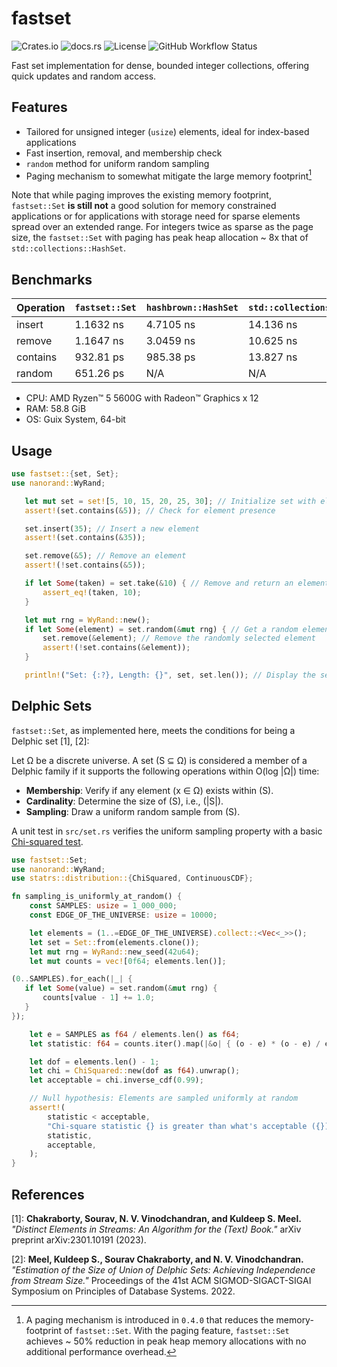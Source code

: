 # fastset

 ![Crates.io](https://img.shields.io/crates/v/fastset)
 ![docs.rs](https://img.shields.io/docsrs/fastset)
 ![License](https://img.shields.io/crates/l/fastset)
 ![GitHub Workflow Status](https://github.com/b-vitamins/fastset/actions/workflows/rust.yml/badge.svg)

 Fast set implementation for dense, bounded integer collections, offering quick updates and random access.

## Features

 - Tailored for unsigned integer (`usize`) elements, ideal for index-based applications
 - Fast insertion, removal, and membership check
 - `random` method for uniform random sampling
 - Paging mechanism to somewhat mitigate the large memory footprint[^1]

 Note that while paging improves the existing memory footprint, 
 `fastset::Set` **is still not** a good solution for memory constrained applications 
 or for applications with storage need for sparse elements spread over an extended range.
 For integers twice as sparse as the page size, the `fastset::Set` with paging 
 has peak heap allocation ~ 8x that of `std::collections::HashSet`.

 [^1]: A paging mechanism is introduced in `0.4.0` that reduces the memory-footprint of `fastset::Set`.
 With the paging feature, `fastset::Set` achieves ~ 50% reduction in peak heap memory allocations 
 with no additional performance overhead.

## Benchmarks

 | Operation | `fastset::Set` | `hashbrown::HashSet` | `std::collections::HashSet` |
 |-----------|----------------|----------------------|-----------------------------|
 | insert    | 1.1632 ns      | 4.7105 ns            | 14.136 ns                   |
 | remove    | 1.1647 ns      | 3.0459 ns            | 10.625 ns                   |
 | contains  | 932.81 ps      | 985.38 ps            | 13.827 ns                   |
 | random    | 651.26 ps      | N/A                  | N/A                         |

 - CPU: AMD Ryzen™ 5 5600G with Radeon™ Graphics x 12
 - RAM: 58.8 GiB
 - OS: Guix System, 64-bit

## Usage

 ```rust
 use fastset::{set, Set};
 use nanorand::WyRand;

    let mut set = set![5, 10, 15, 20, 25, 30]; // Initialize set with elements
    assert!(set.contains(&5)); // Check for element presence

    set.insert(35); // Insert a new element
    assert!(set.contains(&35));

    set.remove(&5); // Remove an element
    assert!(!set.contains(&5));

    if let Some(taken) = set.take(&10) { // Remove and return an element
        assert_eq!(taken, 10);
    }

    let mut rng = WyRand::new();
    if let Some(element) = set.random(&mut rng) { // Get a random element
        set.remove(&element); // Remove the randomly selected element
        assert!(!set.contains(&element));
    }

    println!("Set: {:?}, Length: {}", set, set.len()); // Display the set and its length
 ```

## Delphic Sets

 `fastset::Set`, as implemented here, meets the conditions for being a Delphic set [1], [2]:

 Let Ω be a discrete universe. A set (S ⊆ Ω) is considered a member of a Delphic family if it supports the
 following operations within O(log |Ω|) time:

 - **Membership**: Verify if any element (x ∈ Ω) exists within (S).
 - **Cardinality**: Determine the size of (S), i.e., (|S|).
 - **Sampling**: Draw a uniform random sample from (S).

 A unit test in `src/set.rs` verifies the uniform sampling property with a basic [Chi-squared test](https://en.wikipedia.org/wiki/Chi-squared_test).

 ```rust
 use fastset::Set;
 use nanorand::WyRand;
 use statrs::distribution::{ChiSquared, ContinuousCDF};
 
 fn sampling_is_uniformly_at_random() {
     const SAMPLES: usize = 1_000_000;
     const EDGE_OF_THE_UNIVERSE: usize = 10000;

     let elements = (1..=EDGE_OF_THE_UNIVERSE).collect::<Vec<_>>();
     let set = Set::from(elements.clone());
     let mut rng = WyRand::new_seed(42u64);
     let mut counts = vec![0f64; elements.len()];

 (0..SAMPLES).for_each(|_| {
    if let Some(value) = set.random(&mut rng) {
        counts[value - 1] += 1.0;
    }
 });

     let e = SAMPLES as f64 / elements.len() as f64;
     let statistic: f64 = counts.iter().map(|&o| { (o - e) * (o - e) / e }).sum();

     let dof = elements.len() - 1;
     let chi = ChiSquared::new(dof as f64).unwrap();
     let acceptable = chi.inverse_cdf(0.99);

     // Null hypothesis: Elements are sampled uniformly at random
     assert!(
         statistic < acceptable,
         "Chi-square statistic {} is greater than what's acceptable ({})",
         statistic,
         acceptable,
     );
 }
 ```

## References

 [1]: **Chakraborty, Sourav, N. V. Vinodchandran, and Kuldeep S. Meel.** *"Distinct Elements in Streams: An Algorithm for the (Text) Book."* arXiv preprint arXiv:2301.10191 (2023).

 [2]: **Meel, Kuldeep S., Sourav Chakraborty, and N. V. Vinodchandran.** *"Estimation of the Size of Union of Delphic Sets: Achieving Independence from Stream Size."* Proceedings of the 41st ACM SIGMOD-SIGACT-SIGAI Symposium on Principles of Database Systems. 2022.
